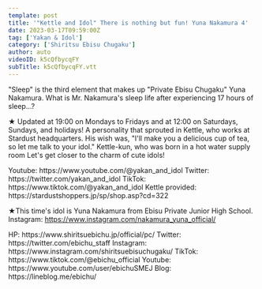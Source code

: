 ```yaml
---
template: post
title: '"Kettle and Idol" There is nothing but fun! Yuna Nakamura 4'
date: 2023-03-17T09:59:00Z
tag: ['Yakan & Idol']
category: ['Shiritsu Ebisu Chugaku']
author: auto 
videoID: k5cQfbycqFY
subTitle: k5cQfbycqFY.vtt
---
```

"Sleep" is the third element that makes up "Private Ebisu Chugaku" Yuna Nakamura.
What is Mr. Nakamura's sleep life after experiencing 17 hours of sleep...?

★ Updated at 19:00 on Mondays to Fridays and at 12:00 on Saturdays, Sundays, and holidays!
A personality that sprouted in Kettle, who works at Stardust headquarters.
His wish was, "I'll make you a delicious cup of tea, so let me talk to your idol."
Kettle-kun, who was born in a hot water supply room
Let's get closer to the charm of cute idols!

<Kettle and Idol>
Youtube: https://www.youtube.com/@yakan_and_idol
Twitter: https://twitter.com/yakan_and_idol
TikTok: https://www.tiktok.com/@yakan_and_idol
Kettle provided: https://stardustshoppers.jp/sp/shop.asp?cd=322

★This time's idol is Yuna Nakamura from Ebisu Private Junior High School.
<Yuna Nakamura>
Instagram: https://www.instagram.com/nakamura_yuna_official/

<Private Ebisu Junior High School>
HP: https://www.shiritsuebichu.jp/official/pc/
Twitter: https://twitter.com/ebichu_staff
Instagram: https://www.instagram.com/shiritsuebisuchugaku/
TikTok: https://www.tiktok.com/@ebichu_official
Youtube: https://www.youtube.com/user/ebichuSMEJ
Blog: https://lineblog.me/ebichu/